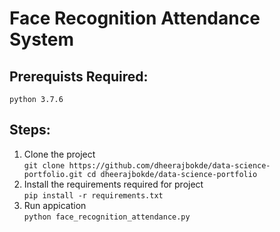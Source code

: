 # Face Recognition Attendance System

## Prerequists Required:
  ```
  python 3.7.6
  ```

## Steps:
1. Clone the project\
			```
			git clone https://github.com/dheerajbokde/data-science-portfolio.git
			cd dheerajbokde/data-science-portfolio
			```
2. Install the requirements required for project\
			```
			pip install -r requirements.txt
			```
3. Run appication\
			```
			python face_recognition_attendance.py
			```
